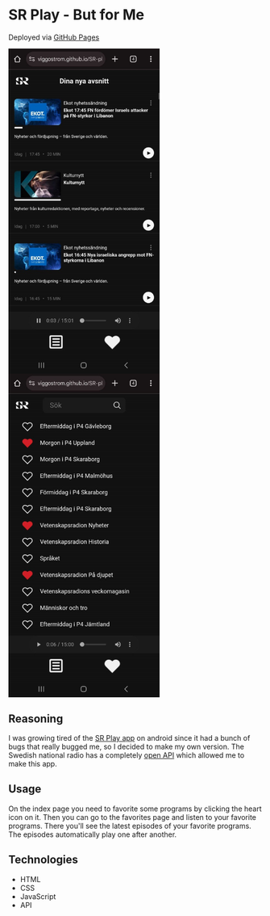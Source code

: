 # SR Play - But for Me

Deployed via [GitHub Pages](https://viggostrom.github.io/SR-Play-For-Me/)

<div style="display:flex; flex-flow: row wrap;">
  <img alt="Screenshot" src="screenshots/favorites-page.jpg" width="300">
  <img alt="Screenshot" src="screenshots/programs-page.jpg" width="300">
</div>

## Reasoning
I was growing tired of the [SR Play app](https://play.google.com/store/apps/details?id=se.sr.android&pcampaignid=web_share) on android since it had a bunch of bugs that really bugged me, so I decided to make my own version. The Swedish national radio has a completely [open API](https://api.sr.se/api/documentation/v2/index.html) which allowed me to make this app.

## Usage
On the index page you need to favorite some programs by clicking the heart icon on it. Then you can go to the favorites page and listen to your favorite programs. There you'll see the latest episodes of your favorite programs. The episodes automatically play one after another. 

## Technologies
- HTML
- CSS
- JavaScript
- API

